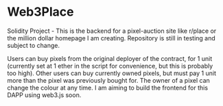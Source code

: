 # Web3Place
Solidity Project - This is the backend for a pixel-auction site like r/place or the million dollar homepage I am creating. Repository is still in testing and subject to change.

Users can buy pixels from the original deployer of the contract, for 1 unit (currently set at 1 ether in the script for convenience, but this is probably too high). Other users can buy currently owned pixels, but must pay 1 unit more than the pixel was previously bought for. The owner of a pixel can change the colour at any time. I am aiming to build the frontend for this DAPP using web3.js soon. 
